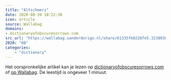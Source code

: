 ```yaml
---
title: "Altschmerz"
date: 2020-08-20 10:22:30
icon: article
source: Wallabag
domains:
- dictionaryofobscuresorrows.com
src_url: "https://wallabag.sanderdorigo.nl/share/61335f68228fe5.32380300"
2020: "08"
categories:
    - "dictionary"
---
```

Het oorspronkelijke artikel kan je lezen op [dictionaryofobscuresorrows.com](https://www.dictionaryofobscuresorrows.com/post/101336431208/altschmerz) of [op Wallabag](https://wallabag.sanderdorigo.nl/share/61335f68228fe5.32380300). De leestijd is ongeveer 1 minuut.